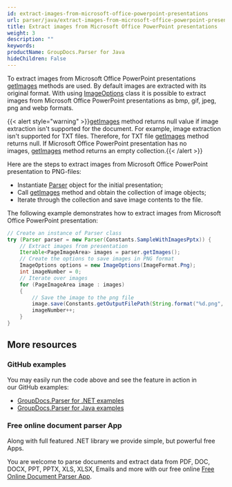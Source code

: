 ```yaml
---
id: extract-images-from-microsoft-office-powerpoint-presentations
url: parser/java/extract-images-from-microsoft-office-powerpoint-presentations
title: Extract images from Microsoft Office PowerPoint presentations
weight: 3
description: ""
keywords: 
productName: GroupDocs.Parser for Java
hideChildren: False
---
```

To extract images from Microsoft Office PowerPoint presentations [getImages](https://apireference.groupdocs.com/java/parser/com.groupdocs.parser/Parser#getImages()) methods are used. By default images are extracted with its original format. With using [ImageOptions](https://apireference.groupdocs.com/java/parser/com.groupdocs.parser.options/ImageOptions) class it is possible to extract images from Microsoft Office PowerPoint presentations as bmp, gif, jpeg, png and webp formats.

{{< alert style="warning" >}}[getImages](https://apireference.groupdocs.com/java/parser/com.groupdocs.parser/Parser#getImages()) method returns null value if image extraction isn't supported for the document. For example, image extraction isn't supported for TXT files. Therefore, for TXT file [getImages](https://apireference.groupdocs.com/java/parser/com.groupdocs.parser/Parser#getImages()) method returns null. If Microsoft Office PowerPoint presentation has no images, [getImages](https://apireference.groupdocs.com/java/parser/com.groupdocs.parser/Parser#getImages()) method returns an empty collection.{{< /alert >}}

Here are the steps to extract images from Microsoft Office PowerPoint presentation to PNG-files:

*   Instantiate [Parser](https://apireference.groupdocs.com/java/parser/com.groupdocs.parser/Parser) object for the initial presentation;
*   Call [getImages](https://apireference.groupdocs.com/java/parser/com.groupdocs.parser/Parser#getImages()) method and obtain the collection of image objects;
*   Iterate through the collection and save image contents to the file.

The following example demonstrates how to extract images from Microsoft Office PowerPoint presentation:

```java
// Create an instance of Parser class
try (Parser parser = new Parser(Constants.SampleWithImagesPptx)) {
    // Extract images from presentation
    Iterable<PageImageArea> images = parser.getImages();
    // Create the options to save images in PNG format
    ImageOptions options = new ImageOptions(ImageFormat.Png);
    int imageNumber = 0;
    // Iterate over images
    for (PageImageArea image : images)
    {
        // Save the image to the png file
        image.save(Constants.getOutputFilePath(String.format("%d.png", imageNumber)), options);
        imageNumber++;
    }
}

```

## More resources

### GitHub examples

You may easily run the code above and see the feature in action in our GitHub examples:

*   [GroupDocs.Parser for .NET examples](https://github.com/groupdocs-parser/GroupDocs.Parser-for-.NET)    
*   [GroupDocs.Parser for Java examples](https://github.com/groupdocs-parser/GroupDocs.Parser-for-Java)    

### Free online document parser App

Along with full featured .NET library we provide simple, but powerful free Apps.

You are welcome to parse documents and extract data from PDF, DOC, DOCX, PPT, PPTX, XLS, XLSX, Emails and more with our free online [Free Online Document Parser App](https://products.groupdocs.app/parser).
